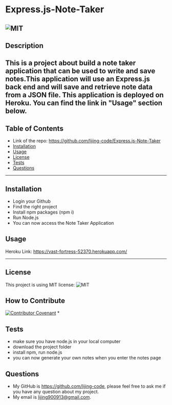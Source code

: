 # Express.js-Note-Taker
![MIT](https://img.shields.io/static/v1?label=license&message=MIT&color=brightgreen&style=plastic&logo=appveyor)
  ---
  ## Description
  This is a project about build a note taker application that can be used to write and save notes.This application will use an Express.js back end and will save and retrieve note data from a JSON file. This application is deployed on Heroku. You can find the link in "Usage" section below.
  ---
  ## Table of Contents 
  - Link of the repo: https://github.com/lijing-code/Express.js-Note-Taker
  - [Installation](#installation)
  - [Usage](#usage)
  - [License](#license)
  - [Tests](#tests)
  - [Questions](#questions)
  ---
  ## Installation
  * Login your Github
  * Find the right project
  * Install npm packages (npm i)
  * Run Node.js
  * You can now access the Note Taker Application

  ## Usage
 


  Heroku Link:  https://vast-fortress-52370.herokuapp.com/
  
  ---
  ## License
  This project is using MIT license:
  ![MIT](https://img.shields.io/static/v1?label=license&message=MIT&color=brightgreen&style=plastic&logo=appveyor)

  ## How to Contribute
  [![Contributor Covenant](https://img.shields.io/badge/Contributor%20Covenant-2.1-4baaaa.svg)](code_of_conduct.md)
  * 

  ## Tests
  * make sure you have node.js in your local computer
  * download the project folder
  * install npm, run node.js
  * you can now generate your own notes when you enter the notes page 

  ## Questions
  - My GitHub is https://github.com/lijing-code, please feel free to ask me if you have any question about my project.
  - My email is lijing900913@gmail.com.


